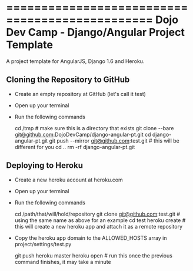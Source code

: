 ===============================================
Dojo Dev Camp - Django/Angular Project Template
===============================================

A project template for AngularJS, Django 1.6 and Heroku.

Cloning the Repository to GitHub
--------------------------------
- Create an empty repository at GitHub (let's call it test)
- Open up your terminal
- Run the following commands

    cd /tmp # make sure this is a directory that exists
    git clone --bare git@github.com:DojoDevCamp/django-angular-pt.git
    cd django-angular-pt.git
    git push --mirror git@github.com:test.git # this will be different for you
    cd ..
    rm -rf django-angular-pt.git

Deploying to Heroku
-------------------
- Create a new heroku account at heroku.com
- Open up your terminal
- Run the following commands

    cd /path/that/will/hold/repository
    git clone git@github.com:test.git # using the same name as above for an example
    cd test
    heroku create # this will create a new heroku app and attach it as a remote repository

- Copy the heroku app domain to the ALLOWED_HOSTS array in project/settings/test.py

    git push heroku master
    heroku open # run this once the previous command finishes, it may take a minute
